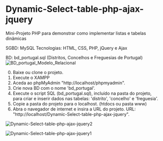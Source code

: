 # Dynamic-Select-table-php-ajax-jquery

Mini-Projeto PHP para demonstrar como implementar listas e tabelas dinâmicas

SGBD: MySQL
Tecnologias: HTML, CSS, PHP, jQuery e Ajax

BD: bd_portugal.sql (Distritos, Concelhos e Freguesias de Portugal)
![BD_portugal_Modelo_Relacional](https://user-images.githubusercontent.com/97760074/150655615-0321c745-a568-4e6f-93de-8d607a2b40b7.png)



0) Baixe ou clone o projeto.
1) Execute o XAMPP
2) Aceda ao phpMyAdmin "http://localhost/phpmyadmin".
3) Crie nova BD com o nome 'bd_portugal'.
4) Execute o script SQL (bd_portugal.sql), incluído na pasta do projeto, para criar e inserir dados nas tabelas: 'distrito', 'concelho' e 'freguesia'.
5) Copie a pasta do projeto para o localhost. (htdocs ou pasta www)
6) Abra o navegador de internet e insira a URL do projeto. URL: "http://localhost/Dynamic-Select-table-php-ajax-jquery".

![Dynamic-Select-table-php-ajax-jquery2](https://user-images.githubusercontent.com/97760074/150655942-3b84ce88-6744-4c28-9395-ef99bb5733d6.JPG)

![Dynamic-Select-table-php-ajax-jquery1](https://user-images.githubusercontent.com/97760074/150655918-ca071b12-8502-4fd2-bba8-6ca4334547cd.JPG)
